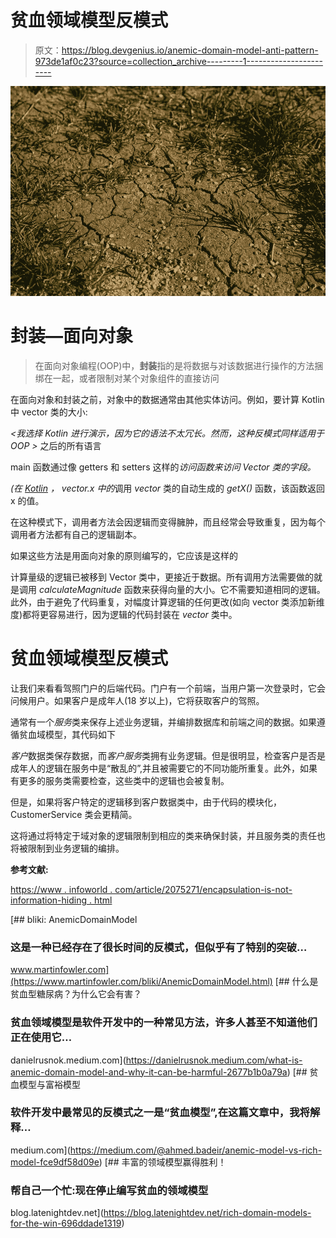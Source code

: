 # 贫血领域模型反模式

> 原文：<https://blog.devgenius.io/anemic-domain-model-anti-pattern-973de1af0c23?source=collection_archive---------1----------------------->

![](img/2023e1ac2c8cc77465025d4f18343284.png)

# 封装—面向对象

> 在面向对象编程(OOP)中，**封装**指的是将数据与对该数据进行操作的方法捆绑在一起，或者限制对某个对象组件的直接访问

在面向对象和封装之前，对象中的数据通常由其他实体访问。例如，要计算 Kotlin 中 vector 类的大小:

*<我选择 Kotlin 进行演示，因为它的语法不太冗长。然而，这种反模式同样适用于 OOP >* 之后的所有语言

main 函数通过像 getters 和 setters 这样的*访问函数来访问 Vector 类的字段。*

*(在 [Kotlin](https://kotlinlang.org/) ， *vector.x* 中的*调用 *vector* 类的自动生成的 *getX()* 函数，该函数返回 x 的值。

在这种模式下，调用者方法会因逻辑而变得臃肿，而且经常会导致重复，因为每个调用者方法都有自己的逻辑副本。

如果这些方法是用面向对象的原则编写的，它应该是这样的

计算量级的逻辑已被移到 Vector 类中，更接近于数据。所有调用方法需要做的就是调用 *calculateMagnitude* 函数来获得向量的大小。它不需要知道相同的逻辑。此外，由于避免了代码重复，对幅度计算逻辑的任何更改(如向 vector 类添加新维度)都将更容易进行，因为逻辑的代码封装在 *vector* 类中。

# 贫血领域模型反模式

让我们来看看驾照门户的后端代码。门户有一个前端，当用户第一次登录时，它会问候用户。如果客户是成年人(18 岁以上)，它将获取客户的驾照。

通常有一个*服务*类来保存上述业务逻辑，并编排数据库和前端之间的数据。如果遵循贫血域模型，其代码如下

*客户*数据类保存数据，而*客户服务*类拥有业务逻辑。但是很明显，检查客户是否是成年人的逻辑在服务中是“散乱的”,并且被需要它的不同功能所重复。此外，如果有更多的服务类需要检查，这些类中的逻辑也会被复制。

但是，如果将客户特定的逻辑移到客户数据类中，由于代码的模块化，CustomerService 类会更精简。

这将通过将特定于域对象的逻辑限制到相应的类来确保封装，并且服务类的责任也将被限制到业务逻辑的编排。

**参考文献:**

[https://www . infoworld . com/article/2075271/encapsulation-is-not-information-hiding . html](https://www.infoworld.com/article/2075271/encapsulation-is-not-information-hiding.html)

[](https://www.martinfowler.com/bliki/AnemicDomainModel.html) [## bliki: AnemicDomainModel

### 这是一种已经存在了很长时间的反模式，但似乎有了特别的突破…

www.martinfowler.com](https://www.martinfowler.com/bliki/AnemicDomainModel.html) [](https://danielrusnok.medium.com/what-is-anemic-domain-model-and-why-it-can-be-harmful-2677b1b0a79a) [## 什么是贫血型糖尿病？为什么它会有害？

### 贫血领域模型是软件开发中的一种常见方法，许多人甚至不知道他们正在使用它…

danielrusnok.medium.com](https://danielrusnok.medium.com/what-is-anemic-domain-model-and-why-it-can-be-harmful-2677b1b0a79a) [](https://medium.com/@ahmed.badeir/anemic-model-vs-rich-model-fce9df58d09e) [## 贫血模型与富裕模型

### 软件开发中最常见的反模式之一是“贫血模型”,在这篇文章中，我将解释…

medium.com](https://medium.com/@ahmed.badeir/anemic-model-vs-rich-model-fce9df58d09e) [](https://blog.latenightdev.net/rich-domain-models-for-the-win-696ddade1319) [## 丰富的领域模型赢得胜利！

### 帮自己一个忙:现在停止编写贫血的领域模型

blog.latenightdev.net](https://blog.latenightdev.net/rich-domain-models-for-the-win-696ddade1319)